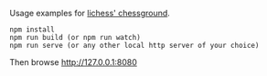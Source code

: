 Usage examples for [lichess' chessground](https://github.com/lichess-org/chessground).

```
npm install
npm run build (or npm run watch)
npm run serve (or any other local http server of your choice)
```

Then browse http://127.0.0.1:8080
